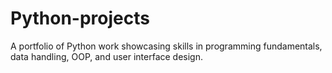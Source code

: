 # Python-projects
A portfolio of Python work showcasing skills in programming fundamentals, data handling, OOP, and user interface design.

